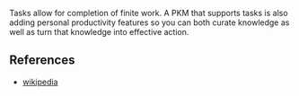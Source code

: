 
Tasks allow for completion of finite work. A PKM that supports tasks is also adding personal productivity features so you can both curate knowledge as well as turn that knowledge into effective action. 

## References
- [wikipedia](https://en.wikipedia.org/wiki/Task_(project_management))
